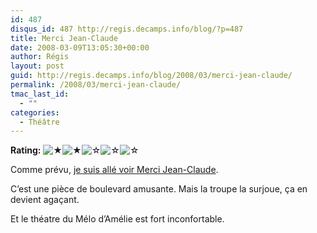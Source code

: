 ```yaml
---
id: 487
disqus_id: 487 http://regis.decamps.info/blog/?p=487
title: Merci Jean-Claude
date: 2008-03-09T13:05:30+00:00
author: Régis
layout: post
guid: http://regis.decamps.info/blog/2008/03/merci-jean-claude/
permalink: /2008/03/merci-jean-claude/
tmac_last_id:
  - ""
categories:
  - Théâtre
---
```

**Rating:** ![&#9733;](http://regis.decamps.info/blog/wp-content/plugins/xavins-review-ratings/default/star.png "2/5")![&#9733;](http://regis.decamps.info/blog/wp-content/plugins/xavins-review-ratings/default/star.png "2/5")![&#9734;](http://regis.decamps.info/blog/wp-content/plugins/xavins-review-ratings/default/blank_star.png "2/5")![&#9734;](http://regis.decamps.info/blog/wp-content/plugins/xavins-review-ratings/default/blank_star.png "2/5")![&#9734;](http://regis.decamps.info/blog/wp-content/plugins/xavins-review-ratings/default/blank_star.png "2/5") 

Comme prévu, [je suis allé voir Merci Jean-Claude](http://regis.jaiku.com/presence/28394654).

C’est une pièce de boulevard amusante. Mais la troupe la surjoue, ça en devient agaçant.

Et le théatre du Mélo d’Amélie est fort inconfortable.
